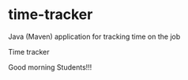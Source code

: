# time-tracker
Java (Maven) application for tracking time on the job

Time tracker

Good morning Students!!!   

